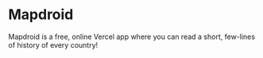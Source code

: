# Mapdroid
Mapdroid is a free, online Vercel app where you can read a short, few-lines of history of every country!
